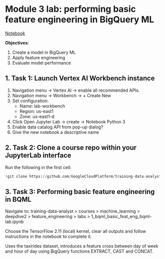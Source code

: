 # Module 3 lab: performing basic feature engineering in BigQuery ML

[Notebook](https://github.com/gperdrizet/GCSB_MLE/blob/main/06-feature_engineering/module3.5_lab.ipynb)

**Objectives**:

1. Create a model in BigQuery ML
2. Apply feature engineering
3. Evaluate model performance

## 1. Task 1: Launch Vertex AI Workbench instance

1. Navigation menu -> Vertex AI -> enable all recommended APIs.
2. Navigation menu -> Workbench -> + Create New
3. Set configuration:
    - Name: lab-workbench
    - Region: us-east1
    - Zone: us-east1-d
4. Click Open Jupyter Lab -> create -> Notebook Python 3
6. Enable data catalog API from pop-up dialog?
5. Give the new notebook a descriptive name


## 2. Task 2: Clone a course repo within your JupyterLab interface

Run the following in the first cell:

```python
!git clone https://github.com/GoogleCloudPlatform/training-data-analyst
```

## 3. Task 3: Performing basic feature engineering in BQML

Navigate to: training-data-analyst > courses > machine_learning > deepdive2 > feature_engineering > labs > 1_bqml_basic_feat_eng_bqml-lab.ipynb

Choose the TensorFlow 2.11 (local) kernel, clear all outputs and follow instructions in the notebook to complete it.

Uses the taxirides dataset, introduces a feature cross between day of week and hour of day using BigQuery functions EXTRACT, CAST and CONCAT.